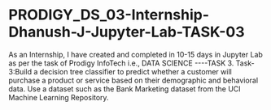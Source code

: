 # PRODIGY_DS_03-Internship-Dhanush-J-Jupyter-Lab-TASK-03
As an Internship, I have created and completed in 10-15 days in Jupyter Lab as per the task of Prodigy InfoTech i.e., DATA SCIENCE ----TASK 3. Task-3:Build a decision tree classifier to predict whether a customer will purchase a product or service based on their demographic and behavioral data. Use a dataset such as the Bank Marketing dataset from the UCI Machine Learning Repository.
